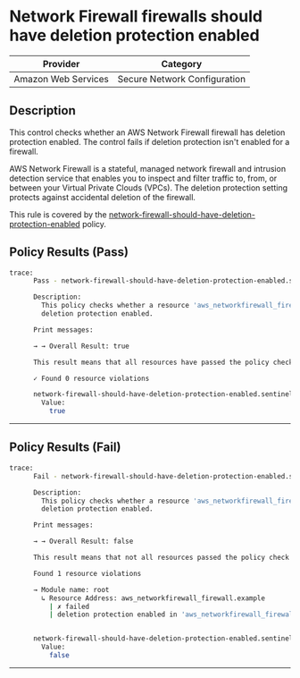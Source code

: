 # Network Firewall firewalls should have deletion protection enabled

| Provider            | Category                                         |
|---------------------|--------------------------------------------------|
| Amazon Web Services | Secure Network Configuration                     |

## Description

This control checks whether an AWS Network Firewall firewall has deletion protection enabled. The control fails if deletion protection isn't enabled for a firewall.

AWS Network Firewall is a stateful, managed network firewall and intrusion detection service that enables you to inspect and filter traffic to, from, or between your Virtual Private Clouds (VPCs). The deletion protection setting protects against accidental deletion of the firewall.

This rule is covered by the [network-firewall-should-have-deletion-protection-enabled](https://github.com/hashicorp/policy-library-NIST-Policy-Set-for-AWS-Terraform/blob/main/policies/network-firewall/network-firewall-should-have-deletion-protection-enabled.sentinel) policy.

## Policy Results (Pass)
```bash
trace:
      Pass - network-firewall-should-have-deletion-protection-enabled.sentinel

      Description:
        This policy checks whether a resource 'aws_networkfirewall_firewall' has
        deletion protection enabled.

      Print messages:

      → → Overall Result: true

      This result means that all resources have passed the policy check for the policy network-firewall-should-have-deletion-protection-enabled.

      ✓ Found 0 resource violations

      network-firewall-should-have-deletion-protection-enabled.sentinel:46:1 - Rule "main"
        Value:
          true
```

---

## Policy Results (Fail)
```bash
trace:
      Fail - network-firewall-should-have-deletion-protection-enabled.sentinel

      Description:
        This policy checks whether a resource 'aws_networkfirewall_firewall' has
        deletion protection enabled.

      Print messages:

      → → Overall Result: false

      This result means that not all resources passed the policy check and the protected behavior is not allowed for the policy network-firewall-should-have-deletion-protection-enabled.

      Found 1 resource violations

      → Module name: root
        ↳ Resource Address: aws_networkfirewall_firewall.example
          | ✗ failed
          | deletion protection enabled in 'aws_networkfirewall_firewall'. Refer to https://docs.aws.amazon.com/securityhub/latest/userguide/networkfirewall-controls.html#networkfirewall-9 for more details.


      network-firewall-should-have-deletion-protection-enabled.sentinel:46:1 - Rule "main"
        Value:
          false
```

---